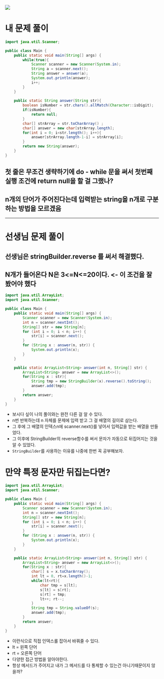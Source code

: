 ![](2021-07-20-00-30-38.png)

# 내 문제 풀이

```java
import java.util.Scanner;

public class Main {
    public static void main(String[] args) {
        while(true){
            Scanner scanner = new Scanner(System.in);
            String a = scanner.next();
            String answer = answer(a);
            System.out.println(answer);
            i++;
        }
    }
    
    public static String answer(String str){
        boolean isNumber = str.chars().allMatch(Character::isDigit);
        if(isNumber){
            return null;
        }
        char[] strArray = str.toCharArray() ;
        char[] answer = new char[strArray.length];
        for(int i = 0; i<str.length(); i++){
            answer[strArray.length-1-i] = strArray[i];
        }
        return new String(answer);
    }
}
```
## 첫 줄은 무조건 생략하기에 do - while 문을 써서 첫번째 실행 조건에 return null을 할 걸 그랬나?
## n개의 단어가 주어진다는데 입력받는 string을 n개로 구분하는 방법을 모르겠음

---
# 선생님 문제 풀이
## 선생님은 stringBuilder.reverse 를 써서 해결했다.
## N개가 들어온다 N은 3<=N<=20이다. <- 이 조건을 잘 봤어야 했다

```java
import java.util.ArrayList;
import java.util.Scanner;

public class Main {
    public static void main(String[] args) {
        Scanner scanner = new Scanner(System.in);
        int n = scanner.nextInt();
        String[] str = new String[n];
        for (int i = 0; i < n; i++) {
            str[i] = scanner.next();
        }
        for (String x : answer(n, str)) {
            System.out.println(x);
        }
    }

    public static ArrayList<String> answer(int n, String[] str) {
        ArrayList<String> answer = new ArrayList<>();
        for(String x : str){
            String tmp = new StringBuilder(x).reverse().toString();
            answer.add(tmp);
        }
        return answer;
    }
}
```

- 보시다 싶이 나의 풀이와는 완전 다른 걸 알 수 있다.
- n번 반복하는데 n 자체를 문제에 입력 받고 그 걸 배열의 길이로 삼는다.
- 그 후에 그 배열의 인덱스n에 scanner.next()를 넣어서 입력값을 받는 배열을 만들었다.
- 그 이후에 StringBuilder의 reverse함수를 써서 문자가 자동으로 뒤집어지는 것을 알 수 있었다.
- `StringBuilder`를 사용하는 이유를 나중에 한번 꼭 공부해보자.

# 만약 특정 문자만 뒤집는다면?
```java
import java.util.ArrayList;
import java.util.Scanner;

public class Main {
    public static void main(String[] args) {
        Scanner scanner = new Scanner(System.in);
        int n = scanner.nextInt();
        String[] str = new String[n];
        for (int i = 0; i < n; i++) {
            str[i] = scanner.next();
        }
        for (String x : answer(n, str)) {
            System.out.println(x);
        }
    }

    public static ArrayList<String> answer(int n, String[] str) {
        ArrayList<String> answer = new ArrayList<>();
        for(String x : str){
            char[] s = x.toCharArray();
            int lt = 0, rt=x.length()-1;
            while(lt<rt){
                char tmp = s[lt];
                s[lt] = s[rt];
                s[rt] = tmp;
                lt++; rt--;
            }
            String tmp = String.valueOf(s);
            answer.add(tmp);
        }
        return answer;
    }
}
```

- 이런식으로 직접 인덱스롤 잡아서 바꿔줄 수 있다.
- lt = 왼쪽 단어
- rt = 오른쪽 단어
- 다양한 접근 방법을 알아야한다.
- 항상 메서드가 주어지고 내가 그 메서드를 다 통제할 수 있는건 아니기때문이지 않을까?
